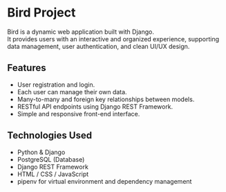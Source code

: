 # Bird Project

Bird is a dynamic web application built with Django.  
It provides users with an interactive and organized experience, supporting data management, user authentication, and clean UI/UX design.

## Features

- User registration and login.
- Each user can manage their own data.
- Many-to-many and foreign key relationships between models.
- RESTful API endpoints using Django REST Framework.
- Simple and responsive front-end interface.

## Technologies Used

- Python & Django
- PostgreSQL (Database)
- Django REST Framework
- HTML / CSS / JavaScript
- pipenv for virtual environment and dependency management

